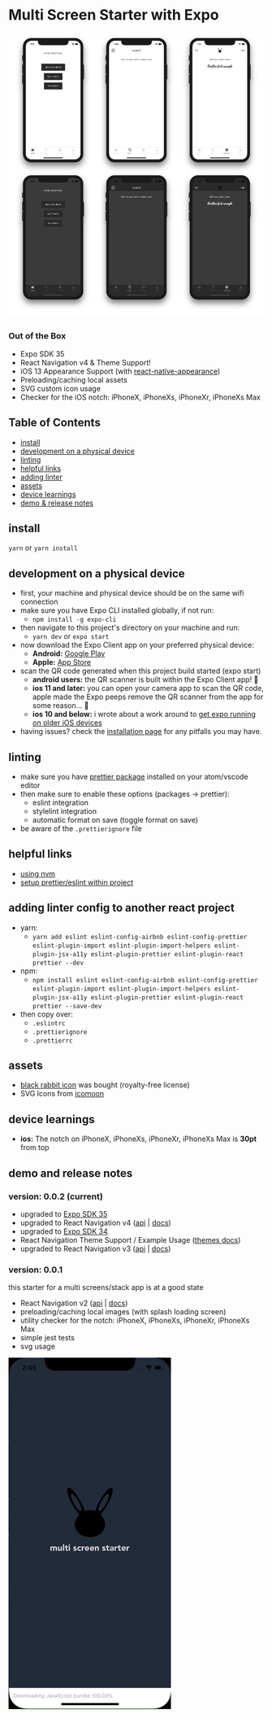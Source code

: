 # Multi Screen Starter with Expo

<p align="center">
  <img src="screenshots/screenshare-6.png?raw=true" />
</p>

### Out of the Box

- Expo SDK 35
- React Navigation v4 & Theme Support!
- iOS 13 Appearance Support (with [react-native-appearance](https://github.com/expo/react-native-appearance))
- Preloading/caching local assets
- SVG custom icon usage
- Checker for the iOS notch: iPhoneX, iPhoneXs, iPhoneXr, iPhoneXs Max

## Table of Contents

- [install](#install)
- [development on a physical device](#development-on-a-physical-device)
- [linting](#linting)
- [helpful links](#helpful-links)
- [adding linter](#adding-linter-config-to-another-react-project)
- [assets](#assets)
- [device learnings](#device-learnings)
- [demo & release notes](#demo-and-release-notes)

## install
`yarn` or `yarn install`

## development on a physical device

- first, your machine and physical device should be on the same wifi connection
- make sure you have Expo CLI installed globally, if not run:
  - `npm install -g expo-cli`
- then navigate to this project's directory on your machine and run:
  - `yarn dev` or `expo start`
- now download the Expo Client app on your preferred physical device:
  - **Android:** [Google Play](https://play.google.com/store/apps/details?id=host.exp.exponent)
  - **Apple:** [App Store](https://itunes.apple.com/us/app/expo-client/id982107779)
- scan the QR code generated when this project build started (expo start)
  - **android users:** the QR scanner is built within the Expo Client app! 🤗
  - **ios 11 and later:** you can open your camera app to scan the QR code, apple made the Expo peeps remove the QR scanner from the app for some reason... 🤔
  - **ios 10 and below:** i wrote about a work around to [get expo running on older iOS devices](https://blog.calebnance.com/expo/getting-expo-to-work-on-older-iphones-with-no-qr-support.html)
- having issues? check the [installation page](https://docs.expo.io/versions/latest/introduction/installation) for any pitfalls you may have.

## linting

- make sure you have [prettier package](https://atom.io/packages/prettier-atom) installed on your atom/vscode editor
- then make sure to enable these options (packages → prettier):
  - eslint integration
  - stylelint integration
  - automatic format on save (toggle format on save)
- be aware of the `.prettierignore` file


## helpful links

- [using nvm](https://davidwalsh.name/nvm)
- [setup prettier/eslint within project](https://blog.echobind.com/integrating-prettier-eslint-airbnb-style-guide-in-vscode-47f07b5d7d6a)


## adding linter config to another react project

- yarn:
  - `yarn add eslint eslint-config-airbnb eslint-config-prettier eslint-plugin-import eslint-plugin-import-helpers eslint-plugin-jsx-a11y eslint-plugin-prettier eslint-plugin-react prettier --dev`
- npm:
  - `npm install eslint eslint-config-airbnb eslint-config-prettier eslint-plugin-import eslint-plugin-import-helpers eslint-plugin-jsx-a11y eslint-plugin-prettier eslint-plugin-react prettier --save-dev`
- then copy over:
  - `.eslintrc`
  - `.prettierignore`
  - `.prettierrc`

## assets

- [black rabbit icon](https://thenounproject.com/search/?q=rabbit&i=1211060) was bought (royalty-free license)
- SVG Icons from [icomoon](https://icomoon.io)

## device learnings

- **ios:** The notch on iPhoneX, iPhoneXs, iPhoneXr, iPhoneXs Max is **30pt** from top

## demo and release notes

### version: 0.0.2 (current)

- upgraded to [Expo SDK 35](https://blog.expo.io/expo-sdk-35-is-now-available-beee0dfafbf4)
- upgraded to React Navigation v4 ([api](https://reactnavigation.org/docs/en/api-reference.html) | [docs](https://reactnavigation.org/docs/en/getting-started.html))
- upgraded to [Expo SDK 34](https://blog.expo.io/expo-sdk-34-is-now-available-4f7825239319)
- React Navigation Theme Support / Example Usage ([themes docs](https://reactnavigation.org/docs/en/themes.html))
- upgraded to React Navigation v3 ([api](https://reactnavigation.org/docs/en/3.x/api-reference.html) | [docs](https://reactnavigation.org/docs/en/3.x/getting-started.html))

### version: 0.0.1

this starter for a multi screens/stack app is at a good state

- React Navigation v2 ([api](https://reactnavigation.org/docs/en/2.x/api-reference.html) | [docs](https://reactnavigation.org/docs/en/2.x/getting-started.html))
- preloading/caching local images (with splash loading screen)
- utility checker for the notch: iPhoneX, iPhoneXs, iPhoneXr, iPhoneXs Max
- simple jest tests
- svg usage

<p align="left">
  <img src="screenshots/multi-screens_0.0.2.gif?raw=true" width="320" />
</p>
